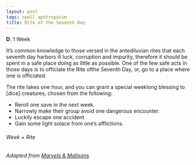 ```yaml
---
layout: post
tags: spell apotropaism
title: Rite of the Seventh Day
---
```

**D**: 1 Week

It’s common knowledge to those versed in the antediluvian rites that each seventh day harbors ill luck, corruption and impurity, therefore it should be spent in a safe place doing as little as possible. One of the few safe acts in those days is to officiate the Rite ofthe Seventh Day, or, go to a place where one is officiated.

The rite takes one hour, and you can grant a special weeklong blessing to [dice] creatures, chosen from the following:

- Reroll one save in the next week.
- Narrowly make their group avoid one dangerous encounter.
- Luckily escape one accident
- Gain some light solace from one’s afflictions. 

###### *Week + Rite*

###### Adapted from [Marvels & Malisons](https://www.drivethrurpg.com/product/211911/Marvels--Malisons)
